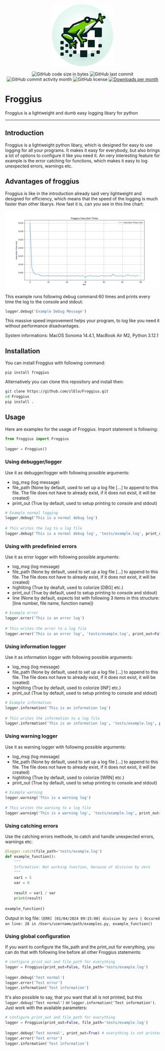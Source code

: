 <p align="center">
  <img src="https://github.com/zlElo/Froggius/blob/main/res/froggius-cropped.png?raw=true" style="width: 200px">
</p>

<p align="center">
  <img src="https://img.shields.io/github/languages/code-size/zlElo/Froggius" alt="GitHub code size in bytes" />
  <img src="https://img.shields.io/github/last-commit/zlElo/Froggius" alt="GitHub last commit" />
  <img src="https://img.shields.io/github/commit-activity/m/zlElo/Froggius" alt="GitHub commit activity month" />
  <img src="https://img.shields.io/github/license/zlElo/Froggius" alt="GitHub license" />
  <a href="https://pepy.tech/project/structlog"><img src="https://static.pepy.tech/personalized-badge/froggius?period=month&units=international_system&left_color=grey&right_color=blue&left_text=Downloads%20/%20Month" alt="Downloads per month" /></a>
</p>

# Froggius
Froggius is a lightweight and dumb easy logging libary for python

---------

## Introduction
Froggius is a lightweight python libary, which is designed for easy to use logging for all your programs. It makes it easy for everybody, but also brings a lot of options to configure it like you need it. An very interesting feature for example is the error catching for functions, which makes it easy to log unexpected errors, warnings etc.

## Advantages of froggius
Froggius is like in the introduction already said very lightweight and designed for efficiency, which means that the speed of the logging is much faster than other libarys. How fast it is, can you see in this line chart:

<p align="center">
  <img src="https://github.com/zlElo/Froggius/blob/main/res/tests/froggius_exec.png?raw=true" style="width: 770px">
</p>

This example runs following debug command 60 times and prints every time the log to the console and stdout:
```py
logger.debug('Example Debug Message')
```

This massive speed improvement helps your program, to log like you need it without performance disadvantages.

System informations: MacOS Sonoma 14.4.1, MacBook Air M2, Python 3.12.1
## Installation
You can install Froggius with following command:
```
pip install froggius
```

Alternatively you can clone this repository and install then:
```bash
git clone https://github.com/zlElo/Froggius.git
cd Froggius
pip install .
```

## Usage
Here are examples for the usage of Froggius. Import statement is following:

```py
from froggius import Froggius

logger = Froggius()
```

### Using debugger/logger
Use it as debugger/logger with following possible arguments:
- log_msg (log message)
- file_path (None by default, used to set up a log file [...] to append to this file. The file does not have to already exist, if it does not exist, it will be created)
- print_out (True by default, used to setup printing to console and stdout)

```py
# Example normal logging
logger.debug('This is a normal debug log')

# This writes the log to a log file
logger.debug('This is a normal debug log', 'tests/example.log', print_out=False)
```

### Using with predefinied errors
Use it as error logger with following possible arguments:
- log_msg (log message)
- file_path (None by default, used to set up a log file [...] to append to this file. The file does not have to already exist, if it does not exist, it will be created)
- highliting (True by deafult, used to colorize [DBG] etc.)
- print_out (True by default, used to setup printing to console and stdout)
- line (None by default, expects list with following 3 items in this structure: [line number, file name, function name])

```py
# Example error
logger.error('This is an error log')

# This writes the error to a log file
logger.error('This is an error log', 'tests/example.log', print_out=False)
```

### Using information logger
Use it as information logger with following possible arguments:
- log_msg (log message)
- file_path (None by default, used to set up a log file [...] to append to this file. The file does not have to already exist, if it does not exist, it will be created)
- highliting (True by default, used to colorize [INF] etc.)
- print_out (True by default, used to setup printing to console and stdout)

```py
# Example information
logger.information('This is an information log')

# This writes the information to a log file
logger.information('This is an information log', 'tests/example.log', print_out=False)
```

### Using warning logger
Use it as warning logger with following possible arguments:
- log_msg (log message)
- file_path (None by default, used to set up a log file [...] to append to this file. The file does not have to already exist, if it does not exist, it will be created)
- highliting (True by default, used to colorize [WRN] etc.)
- print_out (True by default, used to setup printing to console and stdout)

```py
# Example warning
logger.warning('This is a warning log')

# This writes the warning to a log file
logger.warning('This is a warning log', 'tests/example.log', print_out=False)
```

### Using catching errors
Use the catching errors methode, to catch and handle unexpected errors, warnings etc:

```py
@logger.catch(file_path='tests/example.log')
def example_function():
    """
    Information: Not working function, because of division by zero
    """
    var1 = 5
    var = 0

    result = var1 / var
    print(result)

example_function()
```

Output in log file:
`
[ERR] [01/04/2024 09:15:00] division by zero | Occured on line: 28 in /Users/username/path/examples.py, example_function()
`

### Using global configuration
If you want to configure the file_path and the print_out for everything, you can do that with following line before all other Froggius statements:

```py
# configure print_out and file_path for everything
logger = Froggius(print_out=False, file_path='tests/example.log')

logger.debug('Test normal')
logger.error('Test error')
logger.information('Test information')
```

It's also possible to say, that you want that all is not printed, but this `logger.debug('Test normal')` or `logger.information('Test information')`. Just work with the available parameters:

```py
# configure print_out and file_path for everything
logger = Froggius(print_out=False, file_path='tests/example.log')

logger.debug('Test normal', print_out=True) # everything is not printed, but this line is printed
logger.error('Test error')
logger.information('Test information')
```
